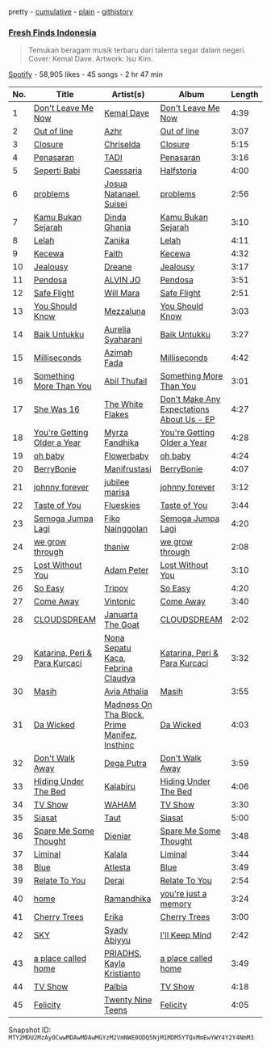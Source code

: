 pretty - [cumulative](/playlists/cumulative/37i9dQZF1DWSGWRWu30rg7.md) - [plain](/playlists/plain/37i9dQZF1DWSGWRWu30rg7) - [githistory](https://github.githistory.xyz/mackorone/spotify-playlist-archive/blob/main/playlists/plain/37i9dQZF1DWSGWRWu30rg7)

### [Fresh Finds Indonesia](https://open.spotify.com/playlist/37i9dQZF1DWSGWRWu30rg7)

> Temukan beragam musik terbaru dari talenta segar dalam negeri\. Cover: Kemal Dave\. Artwork: Isu Kim.

[Spotify](https://open.spotify.com/user/spotify) - 58,905 likes - 45 songs - 2 hr 47 min

| No. | Title | Artist(s) | Album | Length |
|---|---|---|---|---|
| 1 | [Don't Leave Me Now](https://open.spotify.com/track/2V8ycpvrYT1m1NV4O8QR7j) | [Kemal Dave](https://open.spotify.com/artist/07ePMqEQlaEiE2r5QVTOAQ) | [Don't Leave Me Now](https://open.spotify.com/album/6T8xnLTymBWaJv7WNSNaJZ) | 4:39 |
| 2 | [Out of line](https://open.spotify.com/track/7H4ag05WWtYsv9PzgmABeg) | [Azhr](https://open.spotify.com/artist/1XoQClD6pvwGhLXBLHQ5x3) | [Out of line](https://open.spotify.com/album/6Iod0eNeoNrDvgIXDYWHym) | 3:07 |
| 3 | [Closure](https://open.spotify.com/track/6vorbjgVHOrzSXBC9qWv4r) | [Chriselda](https://open.spotify.com/artist/2U9rPOlR5Osiq6sRuL0dSr) | [Closure](https://open.spotify.com/album/4OG7GKuYGzWYTg2huO8sa4) | 5:15 |
| 4 | [Penasaran](https://open.spotify.com/track/57WrGCLZ2niF9I4og0Y6Ri) | [TADI](https://open.spotify.com/artist/6hpZLcLqVjqzWWA0ZXTThF) | [Penasaran](https://open.spotify.com/album/04Ufb83ePEevNnQbTgLRaX) | 3:16 |
| 5 | [Seperti Babi](https://open.spotify.com/track/2db8oXI1vxpegnQwRqiPGb) | [Caessaria](https://open.spotify.com/artist/4Lqjj5kam5AMYcZvdkKTvd) | [Halfstoria](https://open.spotify.com/album/65pZUsnAln7TSaFwegSEzD) | 4:00 |
| 6 | [problems](https://open.spotify.com/track/5k9StwOenCA154yKUVQ5i0) | [Josua Natanael](https://open.spotify.com/artist/5O0vJi4cwT7X77yfhRoXtp), [Suisei](https://open.spotify.com/artist/2Iw3yPRqjz5Xh4veKj7oqi) | [problems](https://open.spotify.com/album/0GdC0gQbOFragE3qOhcvP9) | 2:56 |
| 7 | [Kamu Bukan Sejarah](https://open.spotify.com/track/5LTGlsCCafTKZG63PilswE) | [Dinda Ghania](https://open.spotify.com/artist/2nPIQ6GuHJQEqDRkZvDJn4) | [Kamu Bukan Sejarah](https://open.spotify.com/album/7DIO74wT2ae00HTvNHYVHd) | 3:10 |
| 8 | [Lelah](https://open.spotify.com/track/1Irwr9p703D47S023U3JTo) | [Zanika](https://open.spotify.com/artist/1pt62Q3By5sZXe4McD8bus) | [Lelah](https://open.spotify.com/album/1gC7jmVGv4roIglEJYWY1y) | 4:11 |
| 9 | [Kecewa](https://open.spotify.com/track/3yp1LQzWL8WwecacKxYqNC) | [Faith](https://open.spotify.com/artist/51ChTfIJLjhAf8vd09W35d) | [Kecewa](https://open.spotify.com/album/3eG8eZdEz7odzPsGMoLFNp) | 4:32 |
| 10 | [Jealousy](https://open.spotify.com/track/17gZ1nv5IsPUNiCya1Xm8M) | [Dreane](https://open.spotify.com/artist/3jGBrkfigCO8a21DpyiOMa) | [Jealousy](https://open.spotify.com/album/5LA2KHoFqxhx7AEsgiAo8j) | 3:17 |
| 11 | [Pendosa](https://open.spotify.com/track/1AjKZSyyOnGMNzlzIhquT6) | [ALVIN JO](https://open.spotify.com/artist/27kMVI6507dLjT2eyUuOdu) | [Pendosa](https://open.spotify.com/album/3ZdqZu4KkuJW379N4TyQLT) | 3:51 |
| 12 | [Safe Flight](https://open.spotify.com/track/1UVOyw9vzAZ3f6Z9CAm5Vz) | [Will Mara](https://open.spotify.com/artist/5NxczTw9yZIX62WvzQ24mF) | [Safe Flight](https://open.spotify.com/album/3oZDDfuIuDzRDC12mnVrDF) | 2:51 |
| 13 | [You Should Know](https://open.spotify.com/track/5my3W0CKAb8kb6Z2Z7NjGx) | [Mezzaluna](https://open.spotify.com/artist/2B8y0aE3IZYSeyKYj34W6a) | [You Should Know](https://open.spotify.com/album/47k8LFRZGbI3TKNSzuHAjq) | 3:03 |
| 14 | [Baik Untukku](https://open.spotify.com/track/5aQo7rbVAqcyq9MsN3uHuI) | [Aurelia Syaharani](https://open.spotify.com/artist/7A8RuvaCkbtKEZwf1pW3cn) | [Baik Untukku](https://open.spotify.com/album/53IOW5oXN9BtEA6JUrHUKn) | 3:27 |
| 15 | [Milliseconds](https://open.spotify.com/track/40uZFjFEJJMWJZpd8MwcY6) | [Azimah Fada](https://open.spotify.com/artist/7xVCVjiZvaQ2zjAKS5Jkt9) | [Milliseconds](https://open.spotify.com/album/73YnWvlOtTSvEqdNonOatH) | 4:42 |
| 16 | [Something More Than You](https://open.spotify.com/track/4gVvd96cZhc0BWBBlMWJJ0) | [Abil Thufail](https://open.spotify.com/artist/513CpMw4rlbm0nSgyEVqfO) | [Something More Than You](https://open.spotify.com/album/5weA9xR4dT0gTfeNnPn0H8) | 3:01 |
| 17 | [She Was 16](https://open.spotify.com/track/3NkDzkpDpWmGuMrcqpH58A) | [The White Flakes](https://open.spotify.com/artist/5cjn9DTOV5zChT48Shd41k) | [Don't Make Any Expectations About Us \- EP](https://open.spotify.com/album/6xRuayDqlN9zMdkx5uVneO) | 4:27 |
| 18 | [You're Getting Older a Year](https://open.spotify.com/track/5jr1UaWUde7y3G6SlGyZbf) | [Myrza Fandhika](https://open.spotify.com/artist/05PzbTy4rPnsy0VO3OUW9b) | [You're Getting Older a Year](https://open.spotify.com/album/3JXFa8YFv3KKTNyQzWElP8) | 4:28 |
| 19 | [oh baby](https://open.spotify.com/track/5XJOS0keM24dwuGEDkTFPi) | [Flowerbaby](https://open.spotify.com/artist/5fu2fvrcBE90L1GbRmsj1q) | [oh baby](https://open.spotify.com/album/3u2aHoGDyXte3eDoM0bZ88) | 4:24 |
| 20 | [BerryBonie](https://open.spotify.com/track/4HljUlsguw211nZOIoRxav) | [Manifrustasi](https://open.spotify.com/artist/1S85kTdjdrAScYl0RqJAxf) | [BerryBonie](https://open.spotify.com/album/6kYhSsJxjhaVcoNXFGnPfr) | 4:07 |
| 21 | [johnny forever](https://open.spotify.com/track/4l7TIfpqpWwQXHAkugf03E) | [jubilee marisa](https://open.spotify.com/artist/3JBkqdMx65CIglkijIKn4f) | [johnny forever](https://open.spotify.com/album/6ontGIRczEhO0Tgsdf5cpi) | 3:12 |
| 22 | [Taste of You](https://open.spotify.com/track/6Zi1FOMJzIPXXq5QP1hcfJ) | [Flueskies](https://open.spotify.com/artist/73s3qYXkHlfJ5EzbsnBX7w) | [Taste of You](https://open.spotify.com/album/3ry2byHe7IW7WaC2HlOKph) | 3:44 |
| 23 | [Semoga Jumpa Lagi](https://open.spotify.com/track/3K6mf0wt4SmjtAbdo0S6Wj) | [Fiko Nainggolan](https://open.spotify.com/artist/0fOEDOEkZobdwo8jksF98r) | [Semoga Jumpa Lagi](https://open.spotify.com/album/4xcIztzpBl3L9HsIgrwG9u) | 4:20 |
| 24 | [we grow through](https://open.spotify.com/track/4xx5IUXuzFK9j8ijuHTofI) | [thaniw](https://open.spotify.com/artist/3BzYBBe9UI2A7bs2x58H1i) | [we grow through](https://open.spotify.com/album/4HIvfeqq8Kt5JZ86l59WdB) | 2:08 |
| 25 | [Lost Without You](https://open.spotify.com/track/3rwY5UrjajAWyhvCjAj8T4) | [Adam Peter](https://open.spotify.com/artist/7b1MT9xIcEFX53opwvQPp0) | [Lost Without You](https://open.spotify.com/album/3z90KkLICHFQSsMnRjBNKD) | 3:10 |
| 26 | [So Easy](https://open.spotify.com/track/0B9ExUDiRVvX982UivjiOm) | [Tripov](https://open.spotify.com/artist/7EAQd1uHunanyGbZenLe6h) | [So Easy](https://open.spotify.com/album/6JnzgOBgr2XIP6HMKYEc1E) | 4:20 |
| 27 | [Come Away](https://open.spotify.com/track/7newW6xmjNb1K9hWMp1DV5) | [Vintonic](https://open.spotify.com/artist/656eL5tEeJqWHwvkJn5TIW) | [Come Away](https://open.spotify.com/album/2NZ6MllzTEfcd6ht85dYkQ) | 3:40 |
| 28 | [CLOUDSDREAM](https://open.spotify.com/track/6ooQz3P8gt0GRP8CibvK3n) | [Januarta The Goat](https://open.spotify.com/artist/6WaPRwMwtYtf0c0F36Dycc) | [CLOUDSDREAM](https://open.spotify.com/album/2Ov2eZhTtWTQy4GRvUpkcc) | 2:02 |
| 29 | [Katarina, Peri & Para Kurcaci](https://open.spotify.com/track/4sSFuAWY5RXsEGZzllYIiy) | [Nona Sepatu Kaca](https://open.spotify.com/artist/1dl0ubPoe0cD2Du6nujVJE), [Febrina Claudya](https://open.spotify.com/artist/4ZT4Q0ly3RLUZoJlIAr1AN) | [Katarina, Peri & Para Kurcaci](https://open.spotify.com/album/3L56sYZXleFyfotA7Vq4Bo) | 3:32 |
| 30 | [Masih](https://open.spotify.com/track/2RqvLzQ6o2picqSn1LKKaC) | [Avia Athalia](https://open.spotify.com/artist/5TT4XW9r3HNJ4elktvvzUE) | [Masih](https://open.spotify.com/album/6hsFCMBlfMrXXrymcyoHDS) | 3:55 |
| 31 | [Da Wicked](https://open.spotify.com/track/5FBOVd1zIp9fWjmXXV45Ob) | [Madness On Tha Block](https://open.spotify.com/artist/6xbSe0Pg0QWzTk5fscNbEM), [Prime Manifez](https://open.spotify.com/artist/2PRy6vElGqZHlWrShjYOCP), [Insthinc](https://open.spotify.com/artist/6U6uLnQ2iq5lC8xLGkx4u9) | [Da Wicked](https://open.spotify.com/album/1sHpC885vYvstQPeBbIiFV) | 4:03 |
| 32 | [Don't Walk Away](https://open.spotify.com/track/4XVGObb52c3QRb5IAGnK07) | [Dega Putra](https://open.spotify.com/artist/1i8OmUxiySaMGH66K7qgcj) | [Don't Walk Away](https://open.spotify.com/album/4MPAJmWFLR31coJ8UoW18E) | 3:59 |
| 33 | [Hiding Under The Bed](https://open.spotify.com/track/1MhMuZhlKOx28IlK3vk3Ng) | [Kalabiru](https://open.spotify.com/artist/46LPetITEVveXLZNEzT2Po) | [Hiding Under The Bed](https://open.spotify.com/album/5zaExsOKE2s6oANvyE5rOA) | 4:06 |
| 34 | [TV Show](https://open.spotify.com/track/70ltukklQLqQbYuAHtQluf) | [WAHAM](https://open.spotify.com/artist/1tL0LlLthyOhjlAbR921QO) | [TV Show](https://open.spotify.com/album/43JAtJ1GRLoaHA8raSkV6W) | 3:30 |
| 35 | [Siasat](https://open.spotify.com/track/2haC6XTyoGypjkeL47kKvF) | [Taut](https://open.spotify.com/artist/7KTAafPrI1Gnr34igfnhxz) | [Siasat](https://open.spotify.com/album/0kC5ElXbTuKE6xLNFUAmos) | 5:00 |
| 36 | [Spare Me Some Thought](https://open.spotify.com/track/4DhRhHXQPo52AmoPnev1yr) | [Dieniar](https://open.spotify.com/artist/4P6qOfgOIBQZFZpNGgzji5) | [Spare Me Some Thought](https://open.spotify.com/album/307XKmGd5vIjx21KrM46Ya) | 3:48 |
| 37 | [Liminal](https://open.spotify.com/track/3qPF45RdrDEzpP1V24xqXn) | [Kalala](https://open.spotify.com/artist/2RAZh5ZUhLdtcfdcX3imW0) | [Liminal](https://open.spotify.com/album/2IYE8haU6wPrzmibBZncWy) | 3:44 |
| 38 | [Blue](https://open.spotify.com/track/1p98nMaX0RhzvZtGVKEITv) | [Atlesta](https://open.spotify.com/artist/60bdlCy6b211wIIrNKUWjU) | [Blue](https://open.spotify.com/album/1d6GzjBWh3vRP4P9iqRqvw) | 3:49 |
| 39 | [Relate To You](https://open.spotify.com/track/6X5p4k6Hln5JYXYUB5CI6f) | [Derai](https://open.spotify.com/artist/5sCGE57PAwZPpH4c2sNCwn) | [Relate To You](https://open.spotify.com/album/7Af9CW3vwhaPCskoWZAQLx) | 2:54 |
| 40 | [home](https://open.spotify.com/track/2xR46ioUNHc2HMc4RGIVfY) | [Ramandhika](https://open.spotify.com/artist/47WzpqQTUuAnZQsMl6V6Kt) | [you're just a memory](https://open.spotify.com/album/3if0JuaET4V4J6dTKL7ZF2) | 3:24 |
| 41 | [Cherry Trees](https://open.spotify.com/track/4w7qa5Ys9Iq4stxe3IC4oO) | [Erika](https://open.spotify.com/artist/0d3bXSWbsqaInbt3cLmA69) | [Cherry Trees](https://open.spotify.com/album/0HVm0bY9NOo18moKgoozj0) | 3:00 |
| 42 | [SKY](https://open.spotify.com/track/2NFY5euCpdUPc4K6lJd6Xn) | [Syady Abiyyu](https://open.spotify.com/artist/5MFRPipX46nBZt6Znb95xC) | [I'll Keep Mind](https://open.spotify.com/album/5TccKyy9G5GsFPyCZ91Z2F) | 2:42 |
| 43 | [a place called home](https://open.spotify.com/track/2avdltD6cMi73ozCyGjmoW) | [PRIADHS](https://open.spotify.com/artist/5PZdTJ5YIxjJAjbgdPS4gN), [Kayla Kristianto](https://open.spotify.com/artist/6SbDR5McD4a3fHSpywQadE) | [a place called home](https://open.spotify.com/album/4iFDHdd9AKtxOgVdJK8iJ4) | 3:49 |
| 44 | [TV Show](https://open.spotify.com/track/64AjwbV9owK5mv0IMwYpQo) | [Palbia](https://open.spotify.com/artist/1T6Z2pHmMwJTLNG1CaCgB8) | [TV Show](https://open.spotify.com/album/5SYd9QlhBsDMiEsTl5yUBL) | 4:18 |
| 45 | [Felicity](https://open.spotify.com/track/6Rbzj63qtpX15X7MWliz6J) | [Twenty Nine Teens](https://open.spotify.com/artist/7yHvKwBAhqw3acoTJ3toZE) | [Felicity](https://open.spotify.com/album/2sKKt4SMzTqWyUcaNyTcze) | 4:05 |

Snapshot ID: `MTY2MDU2MzAyOCwwMDAwMDAwMGYzM2VmNWE0ODQ5NjM1MDM5YTQxMmEwYWY4Y2Y4NmM3`
